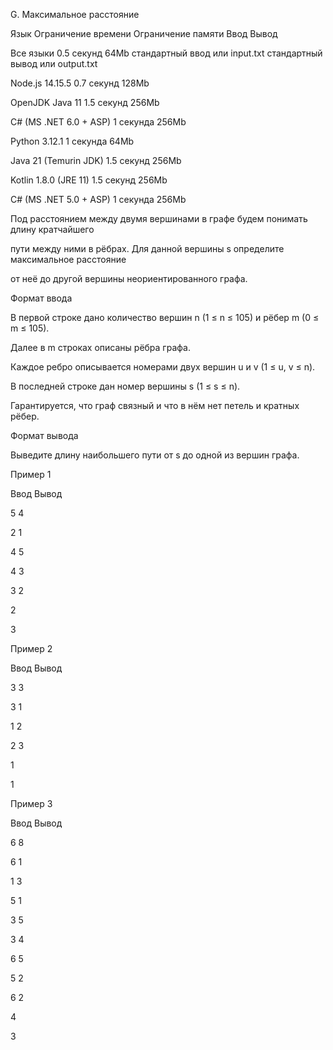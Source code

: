 G. Максимальное расстояние

Язык	Ограничение времени	Ограничение памяти	Ввод	Вывод

Все языки	0.5 секунд	64Mb	стандартный ввод или input.txt	стандартный вывод или output.txt

Node.js 14.15.5	0.7 секунд	128Mb

OpenJDK Java 11	1.5 секунд	256Mb

C# (MS .NET 6.0 + ASP)	1 секунда	256Mb

Python 3.12.1	1 секунда	64Mb

Java 21 (Temurin JDK)	1.5 секунд	256Mb

Kotlin 1.8.0 (JRE 11)	1.5 секунд	256Mb

C# (MS .NET 5.0 + ASP)	1 секунда	256Mb

Под расстоянием между двумя вершинами в графе будем понимать длину кратчайшего 

пути между ними в рёбрах. Для данной вершины s определите максимальное расстояние 

от неё до другой вершины неориентированного графа.

Формат ввода

В первой строке дано количество вершин n (1 ≤ n ≤ 105) и рёбер m (0 ≤ m ≤ 105). 

Далее в m строках описаны рёбра графа. 

Каждое ребро описывается номерами двух вершин u и v (1 ≤ u, v ≤ n).

В последней строке дан номер вершины s (1 ≤ s ≤ n).

Гарантируется, что граф связный и что в нём нет петель и кратных рёбер.

Формат вывода

Выведите длину наибольшего пути от s до одной из вершин графа.

Пример 1

Ввод	Вывод

5 4

2 1

4 5

4 3

3 2

2

3

Пример 2

Ввод	Вывод

3 3

3 1

1 2

2 3

1

1

Пример 3

Ввод	Вывод

6 8

6 1

1 3

5 1

3 5

3 4

6 5

5 2

6 2

4

3